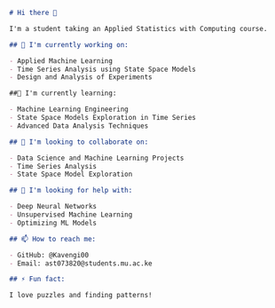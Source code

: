 

<!--
**Kavengi00/Kavengi00** is a ✨ _special_ ✨ repository because its `README.md` (this file) appears on your GitHub profile.

Here are some ideas to get you started:

- 🔭 I’m currently working on ...
- 🌱 I’m currently learning ...
- 👯 I’m looking to collaborate on ...
- 🤔 I’m looking for help with ...
- 💬 Ask me about ...
- 📫 How to reach me: ...
- 😄 Pronouns: ...
- ⚡ Fun fact: ...
-->
 

```markdown
# Hi there 👋

I'm a student taking an Applied Statistics with Computing course.

## 🔭 I'm currently working on: 

- Applied Machine Learning
- Time Series Analysis using State Space Models
- Design and Analysis of Experiments

##🌱 I'm currently learning:

- Machine Learning Engineering
- State Space Models Exploration in Time Series
- Advanced Data Analysis Techniques

## 👯 I'm looking to collaborate on:

- Data Science and Machine Learning Projects
- Time Series Analysis
- State Space Model Exploration

## 🤔 I'm looking for help with: 

- Deep Neural Networks
- Unsupervised Machine Learning
- Optimizing ML Models

## 📫 How to reach me:

- GitHub: @Kavengi00
- Email: ast073820@students.mu.ac.ke

## ⚡ Fun fact:  

I love puzzles and finding patterns!
```
